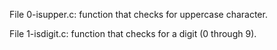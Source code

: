 File 0-isupper.c: function that checks for uppercase character.

File 1-isdigit.c: function that checks for a digit (0 through 9).


